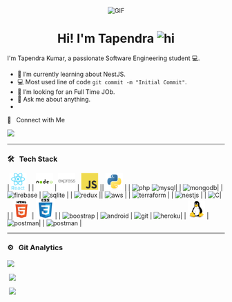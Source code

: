 <p align="center">
<img alt="GIF" src="http://oxbowgolf.ca/wp-content/uploads/2021/06/b9e4960c1476c78043d499d975f86cdb.gif" height="280" />
 <p/>
<h1 align="center"> Hi! I'm Tapendra <img src="https://user-images.githubusercontent.com/1303154/88677602-1635ba80-d120-11ea-84d8-d263ba5fc3c0.gif" width="28px" alt="hi"></h1>

I'm Tapendra Kumar, a passionate Software Engineering student 💻.

<!-- TODO: Add last video link -->

- :seedling: I’m currently learning about NestJS.
- :computer: Most used line of code `git commit -m "Initial Commit"`.
- 🤔 I’m looking for an Full Time JOb.
- :speech_balloon: Ask me about anything.
-

🤝 &nbsp; Connect with Me

[<img src="https://img.shields.io/badge/linkedin-%230077B5.svg?&style=for-the-badge&logo=linkedin&logoColor=white" />](https://www.linkedin.com/in/tapendrakmr786//)


<hr>

### 🛠 &nbsp; Tech Stack

|<img src="https://raw.githubusercontent.com/devicons/devicon/master/icons/react/react-original-wordmark.svg" width=40> | | <img src="https://raw.githubusercontent.com/devicons/devicon/master/icons/nodejs/nodejs-original-wordmark.svg" width="40"> | <img src="https://raw.githubusercontent.com/devicons/devicon/master/icons/express/express-original-wordmark.svg" width="40">  | <img src="https://raw.githubusercontent.com/devicons/devicon/master/icons/javascript/javascript-original.svg" width="40"> || <img src="https://raw.githubusercontent.com/devicons/devicon/master/icons/python/python-original.svg" alt="python" width="40"> | | <img src="https://www.vectorlogo.zone/logos/php/php-ar21.svg" alt="php" width="40">   <img src="https://www.vectorlogo.zone/logos/mysql/mysql-ar21.svg" alt="mysql" width="40">| | <img src="https://www.vectorlogo.zone/logos/mongodb/mongodb-icon.svg" alt="mongodb" width="40">| | <img src="https://www.vectorlogo.zone/logos/firebase/firebase-icon.svg" alt="firebase" width="40"> | <img src="https://www.vectorlogo.zone/logos/sqlite/sqlite-icon.svg" alt="sqlite" width="40"> | | <img src="https://upload.wikimedia.org/wikipedia/commons/4/49/Redux.png" alt="redux" width="40"> || <img src="https://fivonc.tech/wp-content/uploads/2021/08/aws-logo.png" alt="aws" width="40"> | | <img src="https://www.scalefactory.com/blog/2020/06/25/what-we-are-looking-forward-to-in-terraform-0.13/Terraform.png" alt="terraform" width="40"> | | <img src="https://res.cloudinary.com/practicaldev/image/fetch/s--m_Ng9MLF--/c_imagga_scale,f_auto,fl_progressive,h_420,q_auto,w_1000/https://dev-to-uploads.s3.amazonaws.com/i/fppjegg7q1kb2pdzmlvf.png" alt="nestjs" width="40"> | | <img src="https://upload.wikimedia.org/wikipedia/commons/thumb/1/18/C_Programming_Language.svg/1200px-C_Programming_Language.svg.png" alt="C" width="40">| |
|<img src="https://raw.githubusercontent.com/devicons/devicon/master/icons/html5/html5-original-wordmark.svg" alt="html5" width="40"> | <img src="https://raw.githubusercontent.com/devicons/devicon/master/icons/css3/css3-original-wordmark.svg" alt="css3" width="45" height="45"/>| | <img src="https://www.vectorlogo.zone/logos/getbootstrap/getbootstrap-icon.svg" alt="boostrap" width="40"> | <img src="https://www.vectorlogo.zone/logos/android/android-icon.svg" alt="android" width="40"> | <img src="https://www.vectorlogo.zone/logos/git-scm/git-scm-icon.svg" alt="git" width="40"> | <img src="https://www.vectorlogo.zone/logos/heroku/heroku-icon.svg" alt="heroku" width="40">| | <img src="https://raw.githubusercontent.com/devicons/devicon/master/icons/linux/linux-original.svg" alt="linux" width="40"> | <img src="https://www.vectorlogo.zone/logos/getpostman/getpostman-icon.svg" alt="postman" width="40">| | <img src="https://www.vectorlogo.zone/logos/visualstudio_code/visualstudio_code-icon.svg" alt="postman" width="40"> |

<hr>

### ⚙️ &nbsp; Git Analytics
 
<p><img align="center" src="https://github-readme-stats.vercel.app/api?username=Tapendrakmr&theme=dark&show_icons=true" /></p>
<p>&nbsp;<img align="center" src="https://github-readme-stats.vercel.app/api/top-langs/?username=Tapendrakmr&theme=dark&layout=compact" width="410" /></p>
<p>&nbsp;<img align="center" src="https://github-readme-stats.vercel.app/api?username=Tapendrakmr&count_private=true" width="410" /></p>

